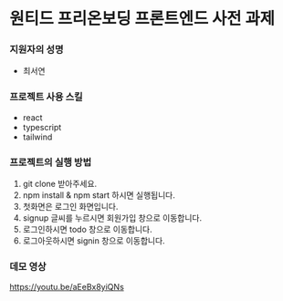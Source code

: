 # 원티드 프리온보딩 프론트엔드 사전 과제

### 지원자의 성명
- 최서연

### 프로젝트 사용 스킬
- react
- typescript
- tailwind

### 프로젝트의 실행 방법
1. git clone 받아주세요.
2. npm install & npm start 하시면 실행됩니다.
3. 첫화면은 로그인 화면입니다.
4. signup 글씨를 누르시면 회원가입 창으로 이동합니다.
5. 로그인하시면 todo 창으로 이동합니다.
6. 로그아웃하시면 signin 창으로 이동합니다.

### 데모 영상
https://youtu.be/aEeBx8yiQNs

